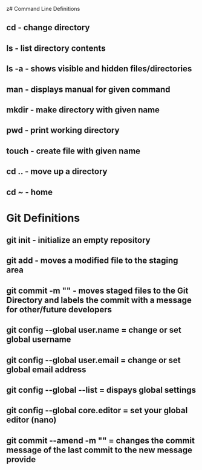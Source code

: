 z# Command Line Definitions

## cd - change directory

## ls - list directory contents

## ls -a - shows visible and hidden files/directories

## man <command> - displays manual for given command

## mkdir <directory name> - make directory with given name

## pwd - print working directory

## touch <filename> - create file with given name

## cd .. - move up a directory

## cd ~ - home

# Git Definitions

## git init - initialize an empty repository

## git add <filename> - moves a modified file to the staging area

## git commit -m "<message>" - moves staged files to the Git Directory and labels the commit with a message for other/future developers

## git config --global user.name = change or set global username

## git config --global user.email = change or set global email address

## git config --global --list = dispays global settings

## git config --global core.editor <editor of choice> = set your global editor (nano)

## git commit --amend -m "<new message>" = changes the commit message of the last commit to the new message provide
